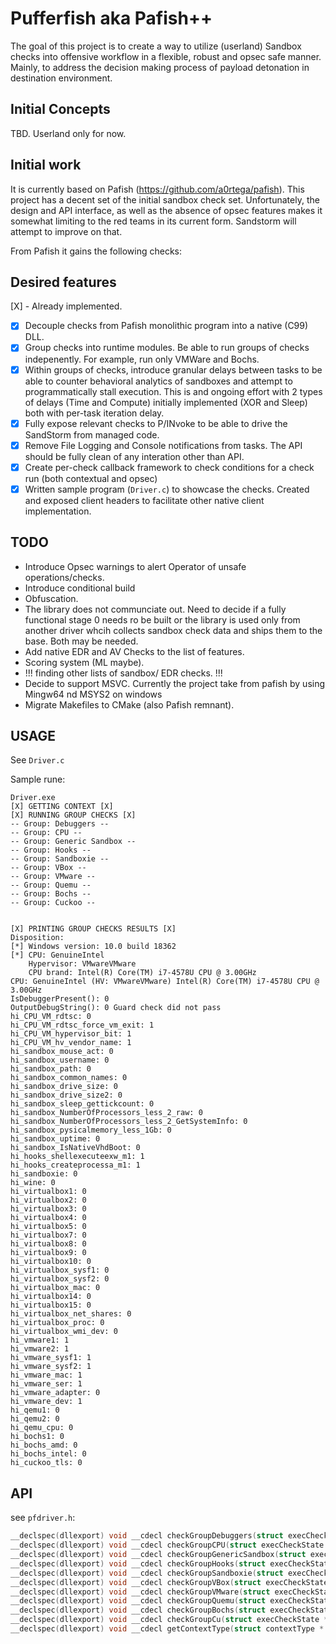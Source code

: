 # Pufferfish aka Pafish++

The goal of this project is to create a way to utilize (userland) Sandbox checks
into offensive workflow in a flexible, robust and opsec safe manner. 
Mainly, to address the decision making process of payload detonation in
destination environment.

## Initial Concepts
TBD. Userland only for now. 

## Initial work
It is currently based on Pafish (https://github.com/a0rtega/pafish). 
This project has a decent set of the initial sandbox check set. 
Unfortunately, the design and API interface, as well as the absence of opsec features 
makes it somewhat limiting to the red teams in its current form.
Sandstorm will attempt to improve on that.

From Pafish it gains the following checks:

## Desired features

[X]  - Already implemented.

- [X] Decouple checks from Pafish monolithic program into a native (C99) DLL.
- [X] Group checks into runtime modules. Be able to run groups of checks indepenently.
  For example, run only VMWare and Bochs.
- [X] Within groups of checks, introduce granular delays between tasks to be able to counter
behavioral analytics of sandboxes and attempt to programmatically stall execution.
This is and ongoing effort with 2 types of delays (Time and Compute) initially
implemented (XOR and Sleep) both with per-task iteration delay.
- [X] Fully expose relevant checks to P/INvoke to be able to drive the SandStorm from
managed code.
- [X] Remove File Logging and Console notifications from tasks. The API should be fully clean 
of any interation other than API. 
- [X] Create per-check callback framework to check conditions for a check run (both contextual and opsec)
- [X] Written sample program (`Driver.c`) to showcase the checks. Created and exposed client headers 
to facilitate other native client implementation.

## TODO
- Introduce Opsec warnings to alert Operator of unsafe operations/checks.
- Introduce conditional build 
- Obfuscation.
- The library does not communciate out. Need to decide if a fully functional
stage 0 needs ro be built or the library is used only from another driver whcih 
collects sandbox check data and ships them to the base. Both may be needed.
- Add native EDR and AV Checks to the list of features.
- Scoring system (ML maybe).
- !!! finding other lists of sandbox/ EDR checks. !!!
- Decide to support MSVC. Currently the project take from pafish by using Mingw64 nd MSYS2 on windows
- Migrate Makefiles to CMake (also Pafish remnant).
 
## USAGE

See `Driver.c`

Sample rune:

```$xslt
Driver.exe
[X] GETTING CONTEXT [X]
[X] RUNNING GROUP CHECKS [X]
-- Group: Debuggers --
-- Group: CPU --
-- Group: Generic Sandbox --
-- Group: Hooks --
-- Group: Sandboxie --
-- Group: VBox --
-- Group: VMware --
-- Group: Quemu --
-- Group: Bochs --
-- Group: Cuckoo --


[X] PRINTING GROUP CHECKS RESULTS [X]
Disposition:
[*] Windows version: 10.0 build 18362
[*] CPU: GenuineIntel
    Hypervisor: VMwareVMware
    CPU brand: Intel(R) Core(TM) i7-4578U CPU @ 3.00GHz
CPU: GenuineIntel (HV: VMwareVMware) Intel(R) Core(TM) i7-4578U CPU @ 3.00GHz
IsDebuggerPresent(): 0
OutputDebugString(): 0 Guard check did not pass
hi_CPU_VM_rdtsc: 0
hi_CPU_VM_rdtsc_force_vm_exit: 1
hi_CPU_VM_hypervisor_bit: 1
hi_CPU_VM_hv_vendor_name: 1
hi_sandbox_mouse_act: 0
hi_sandbox_username: 0
hi_sandbox_path: 0
hi_sandbox_common_names: 0
hi_sandbox_drive_size: 0
hi_sandbox_drive_size2: 0
hi_sandbox_sleep_gettickcount: 0
hi_sandbox_NumberOfProcessors_less_2_raw: 0
hi_sandbox_NumberOfProcessors_less_2_GetSystemInfo: 0
hi_sandbox_pysicalmemory_less_1Gb: 0
hi_sandbox_uptime: 0
hi_sandbox_IsNativeVhdBoot: 0
hi_hooks_shellexecuteexw_m1: 1
hi_hooks_createprocessa_m1: 1
hi_sandboxie: 0
hi_wine: 0
hi_virtualbox1: 0
hi_virtualbox2: 0
hi_virtualbox3: 0
hi_virtualbox4: 0
hi_virtualbox5: 0
hi_virtualbox7: 0
hi_virtualbox8: 0
hi_virtualbox9: 0
hi_virtualbox10: 0
hi_virtualbox_sysf1: 0
hi_virtualbox_sysf2: 0
hi_virtualbox_mac: 0
hi_virtualbox14: 0
hi_virtualbox15: 0
hi_virtualbox_net_shares: 0
hi_virtualbox_proc: 0
hi_virtualbox_wmi_dev: 0
hi_vmware1: 1
hi_vmware2: 1
hi_vmware_sysf1: 1
hi_vmware_sysf2: 1
hi_vmware_mac: 1
hi_vmware_ser: 1
hi_vmware_adapter: 0
hi_vmware_dev: 1
hi_qemu1: 0
hi_qemu2: 0
hi_qemu_cpu: 0
hi_bochs1: 0
hi_bochs_amd: 0
hi_bochs_intel: 0
hi_cuckoo_tls: 0

```
## API 

see `pfdriver.h`:

```c
__declspec(dllexport) void __cdecl checkGroupDebuggers(struct execCheckState * eState, DelayType dType, int tMin, int tMax, int iter);
__declspec(dllexport) void __cdecl checkGroupCPU(struct execCheckState * eState, DelayType dType, int tMin, int tMax, int iter);
__declspec(dllexport) void __cdecl checkGroupGenericSandbox(struct execCheckState * eState, DelayType dType, int tMin, int tMax, int iter);
__declspec(dllexport) void __cdecl checkGroupHooks(struct execCheckState * eState, DelayType dType, int tMin, int tMax, int iter);
__declspec(dllexport) void __cdecl checkGroupSandboxie(struct execCheckState * eState, DelayType dType, int tMin, int tMax, int iter);
__declspec(dllexport) void __cdecl checkGroupVBox(struct execCheckState * eState, DelayType dType, int tMin, int tMax, int iter);
__declspec(dllexport) void __cdecl checkGroupVMware(struct execCheckState * eState, DelayType dType, int tMin, int tMax, int iter);
__declspec(dllexport) void __cdecl checkGroupQuemu(struct execCheckState * eState, DelayType dType, int tMin, int tMax, int iter);
__declspec(dllexport) void __cdecl checkGroupBochs(struct execCheckState * eState, DelayType dType, int tMin, int tMax, int iter);
__declspec(dllexport) void __cdecl checkGroupCu(struct execCheckState * eState, DelayType dType, int tMin, int tMax, int iter);
__declspec(dllexport) void __cdecl getContextType(struct contextType * conType);
```


